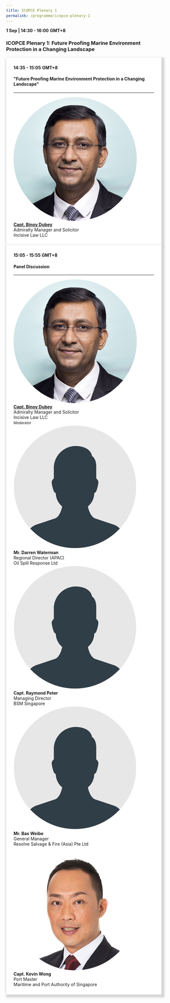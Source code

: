 ```yaml
---
title: ICOPCE Plenary 1
permalink: /programme/icopce-plenary-1
---
```

<div>
  <b>1 Sep | 14:30 - 16:00</b>&nbsp;<b>GMT+8</b>
  <h3>ICOPCE Plenary 1: Future Proofing Marine Environment Protection in a Changing Landscape</h3>
</div>
<section>
  <div class="bp-container is-fluid">
    <div class="row">
      <div class="col is-full"> 
        <div class="row">
          <div class="col is-12">
            <div class="border bg-light h-100 position-relative">
              <div class="p-4">
                <div class="programme-time"><b>14:35 - 15:05</b>&nbsp;<b>GMT+8</b></div>
                <h4 class="programme-title">"Future Proofing Marine Environment Protection in a Changing Landscape"</h4> 
                <div class="programme-description readmore"></div>
                <hr class="my-3 border-primary">
                <div class="speakers px-2">
                  <div class="row">
                    <div class="col is-6 prog-speaker">
                      <div class="row">
                        <div class="col is-4">
                          <img src="images/speakers/Binoy-Dubey.png" alt="Capt. Binoy Dubey" class="speaker-image mb-4">
                        </div>
                        <div class="col is-8">
                          <div class="speaker-name text-ellipsis">
                            <a href="speakers/Capt-Binoy-Dubey" class="speaker-name text-ellipsis" rel="noopener"><b>Capt. Binoy Dubey</b></a>
                          </div>
                          <div class="text-ellipsis speaker-position">Admiralty Manager and Solicitor</div>
                          <div class="text-ellipsis speaker-company">Incisive Law LLC</div>
                        </div>
                      </div>
                    </div>
                  </div>
                </div>
              </div>
            </div>
          </div>
        </div>
      </div>
    </div>
  </div>
</section>
<section>
  <div class="bp-container is-fluid">
    <div class="row">
      <div class="col is-full"> 
        <div class="row">
          <div class="col is-12">
            <div class="border bg-light h-100 position-relative">
              <div class="p-4">
                <div class="programme-time"><b>15:05 - 15:55</b>&nbsp;<b>GMT+8</b></div>
                <h4 class="programme-title">Panel Discussion</h4>
                <div class="programme-description readmore">
                </div>
                <hr class="my-3 border-primary">
                <div class="speakers px-2">
                  <div class="row">
                    <div class="col is-6 prog-speaker">
                      <div class="row">
                        <div class="col is-4">
                          <img src="images/speakers/Binoy-Dubey.png" alt="Capt. Binoy Dubey" class="speaker-image mb-4" />
                        </div>
                        <div class="col is-8">
                          <div class="speaker-name text-ellipsis">
                            <a href="speakers/Capt-Binoy-Dubey" class="speaker-name text-ellipsis" rel="noopener"><b>Capt. Binoy Dubey</b></a>
                          </div>
                          <div class="text-ellipsis speaker-position">Admiralty Manager and Solicitor</div>
                          <div class="text-ellipsis speaker-company">Incisive Law LLC</div>
                          <div class="speaker-role text-ellipsis text-muted">
                            <small>Moderator</small>
                          </div>
                        </div>
                      </div>
                    </div>
                    <div class="col is-6 prog-speaker"></div>
                  </div>
                  <div class="row">
                    <div class="col is-6 prog-speaker">
                      <div class="row">
                        <div class="col is-4">
                          <img src="images/speakers/Speaker_Silhouette2.jpg" alt="Mr. Darren Waterman" class="speaker-image mb-4">
                        </div>
                        <div class="col is-8">
                          <div class="speaker-name text-ellipsis">
                            <a href="speakers/Mr-Darren-Waterman" class="speaker-name text-ellipsis" rel="noopener"></a><b>Mr. Darren Waterman</b>
                          </div>
                          <div class="text-ellipsis speaker-position">Regional Director (APAC)</div>
                          <div class="text-ellipsis speaker-company">Oil Spill Response Ltd</div>
                        </div>
                      </div>
                    </div>
                    <div class="col is-6 prog-speaker">
                      <div class="row">
                        <div class="col is-4">
                          <img src="images/speakers/Speaker_Silhouette2.jpg" alt="Capt. Raymond Peter" class="speaker-image mb-4">
                        </div>
                        <div class="col is-8">
                          <div class="speaker-name text-ellipsis">
                            <a href="speakers/Capt-Raymond-Peter" class="speaker-name text-ellipsis" rel="noopener"></a><b>Capt. Raymond Peter</b>
                          </div>
                          <div class="text-ellipsis speaker-position">Managing Director</div>
                          <div class="text-ellipsis speaker-company">BSM Singapore</div>
                        </div>
                      </div>
                    </div>
                  </div>
                  <div class="row">
                    <div class="col is-6 prog-speaker">
                      <div class="row">
                        <div class="col is-4">
                          <img src="images/speakers/Speaker_Silhouette2.jpg" alt="Mr. Bas Weibe" class="speaker-image mb-4">
                        </div>
                        <div class="col is-8">
                          <div class="speaker-name text-ellipsis">
                            <a href="speakers/Mr-Bas-Weibe" class="speaker-name text-ellipsis" rel="noopener"></a><b>Mr. Bas Weibe</b>
                          </div>
                          <div class="text-ellipsis speaker-position">
                            General Manager                 
                          </div>
                          <div class="text-ellipsis speaker-company">
                           Resolve Salvage & Fire (Asia) Pte Ltd
                         </div>
                       </div>
                     </div>
                   </div>
                    <div class="col is-6 prog-speaker">
                      <div class="row">
                        <div class="col is-4">
                          <img src="images/speakers/Kevin-Wong.png" alt="Capt. Kevin Wong" class="speaker-image mb-4">
                        </div>
                        <div class="col is-8">
                          <div class="speaker-name text-ellipsis">
                            <a href="speakers/Capt-Kevin-Wong" class="speaker-name text-ellipsis" rel="noopener"></a><b>Capt. Kevin Wong</b>
                          </div>
                          <div class="text-ellipsis speaker-position">Port Master</div>
                          <div class="text-ellipsis speaker-company">Maritime and Port Authority of Singapore</div>
                        </div>
                      </div>
                 </div>
               </div>
             </div>
           </div>
         </div>
       </div>
     </div>
   </div>
 </div>
</section>

<style type="text/css"> 
    .is-left{
      text-align: left;
    }
    .content h4{
      font-weight: 500; 
      color: #337B9A !important;
      margin-top: 1rem;
    }
    .bg-light {
      background-color: #fff !important;
      box-shadow: 5px 5px 5px 5px rgb(215 215 215), -5px 0 6px -4px rgb(215 215 215);
    }
    .p-4 {
      padding: 1.5rem!important;
    }
  .content a {text-decoration:none;}
  .content h3 { margin-top: 1rem;}
</style>